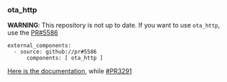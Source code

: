 ### ota_http

**WARNING**: This repository is not up to date. If you want to use `ota_http`, use the [PR#5586](https://github.com/esphome/esphome/pull/5586)

```
external_components:
  - source: github://pr#5586
      components: [ ota_http ]
```

[Here is the documentation](https://github.com/esphome/esphome-docs/pull/3291), while [#PR3291](https://github.com/esphome/esphome-docs/pull/3291) 

